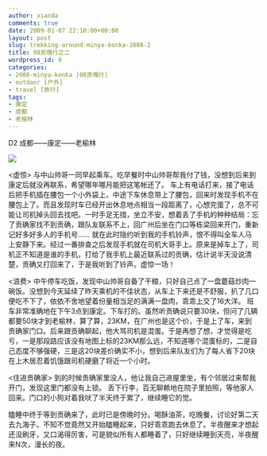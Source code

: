 ```yaml
---
author: xianda
comments: true
date: 2009-01-07 22:10:00+00:00
layout: post
slug: trekking-around-minya-konka-2008-2
title: 08贡嘎行之二
wordpress_id: 9
categories:
- 2008-minya-konka [08贡嘎行]
- outdoor [户外]
- travel [旅行]
tags:
- 康定
- 成都
- 老榆林
---
```


D2 成都——康定——老榆林



![](http://gnr3lq.blu.livefilestore.com/y1pVEUB5ySrvc6ixDCfh-aEt-7ozpKr9GWrb_pkWB_BxrT6IxpErWO6Ta2MqKmqO3qYxV7X6Uwt_v8/DSC_1216.JPG)



<虚惊>
与中山帅哥一同早起乘车。吃早餐时中山帅哥帮我付了钱，没想到后来到康定后就没再联系，希望哪年哪月能把这笔帐还了。
车上有电话打来，接了电话后把手机插在腰包一个小外袋上，中途下车休息带上了腰包，回来时发现手机不在腰包上了。而且发现时车已经开出休息地点相当一段距离了，心想完蛋了，总不可能让司机掉头回去找吧。一时手足无措，坐立不安，想着丢了手机的种种结局：忘了贡确家找不到贡确，跟队友联系不上，回广州后坐在门口等栋梁回来开门，重新记好多好多人的手机号……  <!-- more -->
就在此时隐约听到我的手机铃声，恨不得叫全车人马上安静下来。经过一番排查之后发现手机就在司机大哥手上。原来是掉车上了，司机正不知道是谁的手机，打给了我手机上最近联系过的贡确，估计说半天没说清楚，贡确又打回来了，于是我听到了铃声。虚惊一场！



<浪费>
中午停车吃饭，发现中山帅哥自备了干粮，只好自己点了一盘蘑菇炒肉一碗饭。没想到今天延续了昨天乘机的不佳状态，从车上下来还是不舒服，扒了几口便吃不下了，依依不舍地望着份量相当足的满满一盘肉，乖乖上交了16大洋。
班车非常准确地在下午3点到康定。下车打的。虽然听贡确说只要30块，但问了几辆都要50块才到老榆林，算了算，23KM，在广州也是这个价，于是上了车，来到贡确家门口。后来跟贡确聊起，他大骂司机是混蛋。于是再想了想，才觉得是吃亏，一是那段路应该没有地图上标的23KM那么远，不知道哪个混蛋标的，二是自己态度不够强硬，三是这20块差价确实不小，想到后来队友们为了每人省下20块在上木居忍着饥饿跟司机硬磨了将近一个小时。



<住进贡确家>
到的时候贡确家里没人，他让我自己进屋里坐，有个邻居过来帮我开门，发现这里门都没有上锁。
丢下行李，百无聊赖地在院子里拍照，等他家人回来。门口的小狗对着我吠了半天终于累了，继续睡它的觉。



瞌睡中终于等到贡确来了，此时已是傍晚时分。喝酥油茶，吃晚餐，讨论好第二天去九海子。不知不觉竟然又开始瞌睡起来，只好乖乖跑去休息了。半夜醒来才想起还没刷牙，又口渴得厉害，可是貌似所有人都睡着了，只好继续睡到天亮，半夜醒来N次，漫长的夜。


